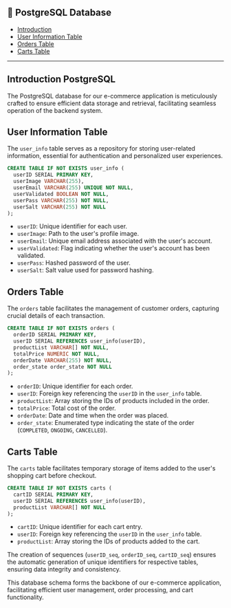 ## 🛒 PostgreSQL Database

- [Introduction](#Introduction-PostgreSQL)
- [User Information Table](#User-Information-Table)
- [Orders Table](#Orders-Table)
- [Carts Table](#Carts-Table)
---

## Introduction PostgreSQL

The PostgreSQL database for our e-commerce application is meticulously crafted to ensure efficient data storage and retrieval, facilitating seamless operation of the backend system.

## User Information Table

The `user_info` table serves as a repository for storing user-related information, essential for authentication and personalized user experiences.

```sql
CREATE TABLE IF NOT EXISTS user_info (
  userID SERIAL PRIMARY KEY,
  userImage VARCHAR(255),
  userEmail VARCHAR(255) UNIQUE NOT NULL,
  userValidated BOOLEAN NOT NULL,
  userPass VARCHAR(255) NOT NULL,
  userSalt VARCHAR(255) NOT NULL
);
```

- `userID`: Unique identifier for each user.
- `userImage`: Path to the user's profile image.
- `userEmail`: Unique email address associated with the user's account.
- `userValidated`: Flag indicating whether the user's account has been validated.
- `userPass`: Hashed password of the user.
- `userSalt`: Salt value used for password hashing.

## Orders Table

The `orders` table facilitates the management of customer orders, capturing crucial details of each transaction.

```sql
CREATE TABLE IF NOT EXISTS orders (
  orderID SERIAL PRIMARY KEY,
  userID SERIAL REFERENCES user_info(userID),
  productList VARCHAR[] NOT NULL,
  totalPrice NUMERIC NOT NULL,
  orderDate VARCHAR(255) NOT NULL,
  order_state order_state NOT NULL
);
```

- `orderID`: Unique identifier for each order.
- `userID`: Foreign key referencing the `userID` in the `user_info` table.
- `productList`: Array storing the IDs of products included in the order.
- `totalPrice`: Total cost of the order.
- `orderDate`: Date and time when the order was placed.
- `order_state`: Enumerated type indicating the state of the order (`COMPLETED`, `ONGOING`, `CANCELLED`).

## Carts Table

The `carts` table facilitates temporary storage of items added to the user's shopping cart before checkout.

```sql
CREATE TABLE IF NOT EXISTS carts (
  cartID SERIAL PRIMARY KEY,
  userID SERIAL REFERENCES user_info(userID),
  productList VARCHAR[] NOT NULL
);
```

- `cartID`: Unique identifier for each cart entry.
- `userID`: Foreign key referencing the `userID` in the `user_info` table.
- `productList`: Array storing the IDs of products added to the cart.

The creation of sequences (`userID_seq`, `orderID_seq`, `cartID_seq`) ensures the automatic generation of unique identifiers for respective tables, ensuring data integrity and consistency.

This database schema forms the backbone of our e-commerce application, facilitating efficient user management, order processing, and cart functionality.